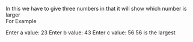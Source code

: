 In this we have to give three numbers in that it will show which number is larger   
For Example    

Enter a value: 23
Enter b value: 43
Enter c value: 56
56 is the largest